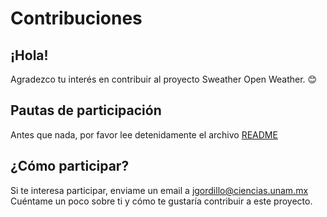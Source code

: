 # Contribuciones

## ¡Hola!
Agradezco tu interés en contribuir al proyecto Sweather Open Weather. 😊

## Pautas de participación

Antes que nada, por favor lee detenidamente el archivo [README](README.md)

## ¿Cómo participar?

Si te interesa participar, enviame un email a
[jgordillo@ciencias.unam.mx](mailto:jgordillo@ciencias.unam.mx)
Cuéntame un poco sobre ti y cómo te gustaría contribuir a este proyecto.
